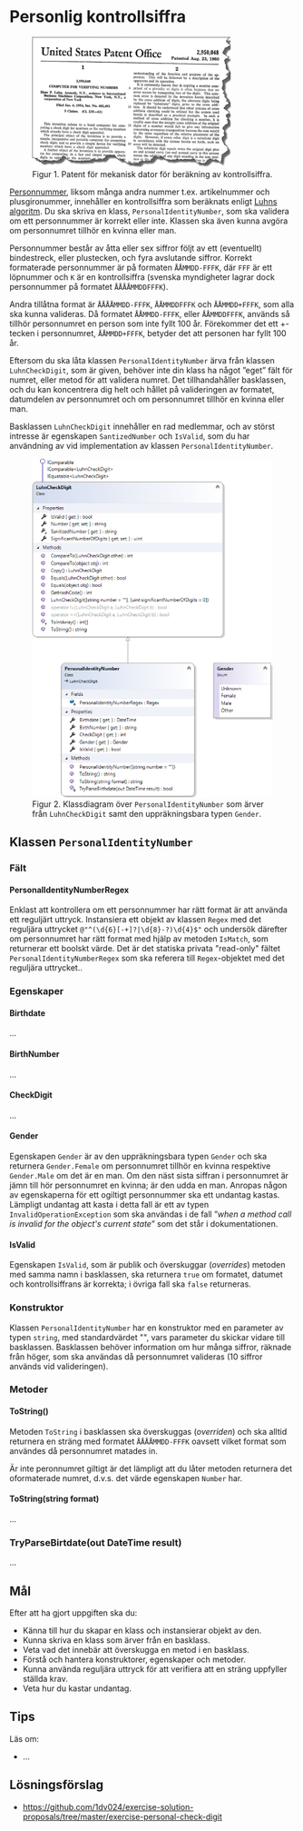 # <i class="fa fa-laptop"></i> Personlig kontrollsiffra

<figure>
<img src="img/luhnPatent.png" alt="Luhn Patent" />
<figcaption>
Figur 1. Patent för mekanisk dator för beräkning av kontrollsiffra.
</figcaption>
</figure>

[Personnummer](http://www.skatteverket.se/download/18.1e6d5f87115319ffba380001857/1359707375938/70408.pdf), liksom många andra nummer t.ex. artikelnummer och plusgironummer, innehåller en kontrollsiffra som beräknats enligt [Luhns algoritm](https://sv.wikipedia.org/wiki/Luhn-algoritmen/ "Läs om Luhn-algoritmen!"). Du ska skriva en klass, `PersonalIdentityNumber`, som ska validera om ett personnummer är korrekt eller inte. Klassen ska även kunna avgöra om personnumret tillhör en kvinna eller man.

Personnummer består av åtta eller sex siffror följt av ett (eventuellt) bindestreck, eller plustecken, och fyra avslutande siffror. Korrekt formaterade personnummer är på formaten `ÅÅMMDD-FFFK`, där `FFF` är ett löpnummer och `K` är en kontrollsiffra (svenska myndigheter lagrar dock personnummer på formatet `ÅÅÅÅMMDDFFFK`).

Andra tillåtna format är `ÅÅÅÅMMDD-FFFK`, `ÅÅMMDDFFFK` och `ÅÅMMDD+FFFK`, som alla ska kunna valideras. Då formatet `ÅÅMMDD-FFFK`, eller `ÅÅMMDDFFFK`, används så tillhör personnumret en person som inte fyllt 100 år. Förekommer det ett +-tecken i personnumret, `ÅÅMMDD+FFFK`, betyder det att personen har fyllt 100 år.

Eftersom du ska låta klassen `PersonalIdentityNumber` ärva från klassen `LuhnCheckDigit`, som är given, behöver inte din klass ha något ”eget” fält för numret, eller metod för att validera numret. Det tillhandahåller basklassen, och du kan koncentrera dig helt och hållet på valideringen av formatet, datumdelen av personnumret och om personnumret tillhör en kvinna eller man.

Basklassen `LuhnCheckDigit` innehåller en rad medlemmar, och av störst intresse är egenskapen `SantizedNumber` och `IsValid`, som du har användning av vid implementation av klassen `PersonalIdentityNumber`.

<figure>
<img src="img/PersonalIdentityNumber.png" alt="PersonalIdentityNumber" />
<figcaption>
Figur 2. Klassdiagram över <code>PersonalIdentityNumber</code> som ärver från <code>LuhnCheckDigit</code> samt den uppräkningsbara typen <code>Gender</code>.
</figcaption>
</figure>

## Klassen `PersonalIdentityNumber`

### Fält

#### PersonalIdentityNumberRegex

Enklast att kontrollera om ett personnummer har rätt format är att använda ett reguljärt uttryck. Instansiera ett objekt av klassen `Regex` med det reguljära uttrycket `@"^(\d{6}[-+]?|\d{8}-?)\d{4}$"` och undersök därefter om personnumret har rätt format med hjälp av metoden `IsMatch`, som returnerar ett boolskt värde. Det är det statiska privata "read-only" fältet `PersonalIdentityNumberRegex` som ska referera till `Regex`-objektet med det reguljära uttrycket..

### Egenskaper

#### Birthdate

...

#### BirthNumber

...

#### CheckDigit

...

#### Gender
Egenskapen `Gender` är av den uppräkningsbara typen `Gender` och ska returnera `Gender.Female` om personnumret tillhör en kvinna respektive `Gender.Male` om det är en man. Om den näst sista siffran i personnumret är jämn till hör personnumret en kvinna; är den udda en man. Anropas någon av egenskaperna för ett ogiltigt personnummer ska ett undantag kastas. Lämpligt undantag att kasta i detta fall är ett av typen `InvalidOperationException` som ska användas i de fall ”_when a method call is invalid for the object's current state_” som det står i dokumentationen.

#### IsValid

Egenskapen `IsValid`, som är publik och överskuggar (_overrides_) metoden med samma namn i basklassen, ska returnera `true` om formatet, datumet och kontrollsiffrans är korrekta; i övriga fall ska `false` returneras.

### Konstruktor
Klassen `PersonalIdentityNumber` har en konstruktor med en parameter av typen `string`, med standardvärdet "", vars parameter du skickar vidare till basklassen. Basklassen behöver information om hur många siffror, räknade från höger, som ska användas då personnumret valideras (10 siffror används vid valideringen).

### Metoder

#### ToString()

Metoden `ToString` i basklassen ska överskuggas (_overriden_) och ska alltid returnera en sträng med formatet `ÅÅÅÅMMDD-FFFK` oavsett vilket format som användes då personnumret matades in.

Är inte peronnumret giltigt är det lämpligt att du låter metoden returnera det oformaterade numret, d.v.s. det värde egenskapen `Number` har.

#### ToString(string format)

...

### TryParseBirtdate(out DateTime result)

...

## <i class="fa fa-flag-checkered"></i> Mål

Efter att ha gjort uppgiften ska du:

- Känna till hur du skapar en klass och instansierar objekt av den.
- Kunna skriva en klass som ärver från en basklass.
- Veta vad det innebär att överskugga en metod i en basklass.
- Förstå och hantera konstruktorer, egenskaper och metoder.
- Kunna använda reguljära uttryck för att verifiera att en sträng uppfyller ställda krav.
- Veta hur du kastar undantag.

## <i class="fa fa-lightbulb-o"></i> Tips

Läs om:

- ...

## <i class="fa fa-flask"></i> Lösningsförslag
<ul class="fa-ul fa-border exercise-info">
<li><i class="fa-li fa fa-github"></i><a href="https://github.com/1dv024/exercise-solution-proposals/tree/master/exercise-personal-check-digit">https://github.com/1dv024/exercise-solution-proposals/tree/master/exercise-personal-check-digit</a></li>
</ul>
